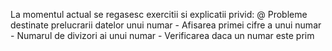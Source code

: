 La momentul actual se regasesc exercitii si explicatii privid:
@ Probleme destinate prelucrarii datelor unui numar
    - Afisarea primei cifre a unui numar
    - Numarul de divizori ai unui numar
    - Verificarea daca un numar este prim